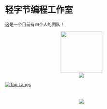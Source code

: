 # 轻字节编程工作室
这是一个目前有四个人的团队！

<div align="center"> <img height="137px" src="https://github-readme-stats.vercel.app/api?username=LightByteCode&hide_title=true&hide_border=true&show_icons=trueline_height=21&text_color=000&icon_color=000&bg_color=0,ea6161,ffc64d,fffc4d,52fa5a&theme=graywhite" /> </div>

<div align="center"> <img src="https://github-readme-streak-stats.herokuapp.com/?user=LightByteCode" /> </div>

[![Top Langs](https://github-readme-stats.vercel.app/api/top-langs/?username=LightByteCode&layout=compact)](https://github.com/LightByteCode/github-readme-stats)

<h1 align="center">  <img src="https://readme-typing-svg.herokuapp.com/?lines=console.log(%22Hello%2C%20World!%22);让每一行代码为开源世界贡献！&center=true&size=27"> </a> </h1>
